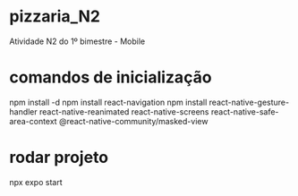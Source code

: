 # pizzaria_N2
Atividade N2 do 1º bimestre - Mobile

# comandos de inicialização
npm install -d
npm install react-navigation 
npm install react-native-gesture-handler react-native-reanimated react-native-screens react-native-safe-area-context @react-native-community/masked-view

# rodar projeto
npx expo start
